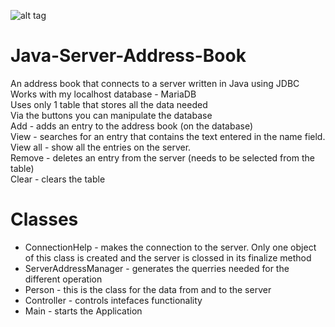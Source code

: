 ![alt tag](https://raw.githubusercontent.com/zakupower/Java-Server-Address-Book/master/screens/screenshot2.jpg)
# Java-Server-Address-Book</br>
An address book that connects to a server written in Java using JDBC</br>
Works with my localhost database - MariaDB</br>
Uses only 1 table that stores all the data needed</br>
Via the buttons you can manipulate the database</br>
Add - adds an entry to the address book (on the database)</br>
View - searches for an entry that contains the text entered in the name field.</br>
View all - show all the entries on the server.</br>
Remove - deletes an entry from the server (needs to be selected from the table)</br>
Clear - clears the table</br>
# Classes
+ ConnectionHelp - makes the connection to the server. Only one object of this class is created and the server is clossed in its finalize method
+ ServerAddressManager - generates the querries needed for the different operation
+ Person - this is the class for the data from and to the server
+ Controller - controls intefaces functionality
+ Main - starts the Application
